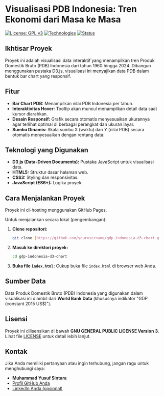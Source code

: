 # Visualisasi PDB Indonesia: Tren Ekonomi dari Masa ke Masa

[![License: GPL v3](https://img.shields.io/badge/License-GPLv3-blue.svg)](https://www.gnu.org/licenses/gpl-3.0)
[![Technologies](https://img.shields.io/badge/Technologies-D3.js%2C%20HTML%2C%20CSS%2C%20JavaScript-blue.svg)](https://github.com/topics/d3)
[![Status](https://img.shields.io/badge/Status-Completed-brightgreen.svg)](https://github.com/yourusername/gdp-indonesia-d3-chart)

## Ikhtisar Proyek

Proyek ini adalah visualisasi data interaktif yang menampilkan tren Produk Domestik Bruto (PDB) Indonesia dari tahun 1960 hingga 2024. Dibangun menggunakan pustaka D3.js, visualisasi ini menyajikan data PDB dalam bentuk bar chart yang responsif.

## Fitur

* **Bar Chart PDB:** Menampilkan nilai PDB Indonesia per tahun.
* **Interaktivitas Hover:** Tooltip akan muncul menampilkan detail data saat kursor diarahkan.
* **Desain Responsif:** Grafik secara otomatis menyesuaikan ukurannya agar terlihat optimal di berbagai perangkat dan ukuran layar.
* **Sumbu Dinamis:** Skala sumbu X (waktu) dan Y (nilai PDB) secara otomatis menyesuaikan dengan rentang data.

## Teknologi yang Digunakan

* **D3.js (Data-Driven Documents):** Pustaka JavaScript untuk visualisasi data.
* **HTML5:** Struktur dasar halaman web.
* **CSS3:** Styling dan responsivitas.
* **JavaScript (ES6+):** Logika proyek.

## Cara Menjalankan Proyek

Proyek ini di-hosting menggunakan GitHub Pages.

Untuk menjalankan secara lokal (pengembangan):

1.  **Clone repositori:**
    ```bash
    git clone [https://github.com/yourusername/gdp-indonesia-d3-chart.git](https://github.com/yourusername/gdp-indonesia-d3-chart.git)
    ```
2.  **Masuk ke direktori proyek:**
    ```bash
    cd gdp-indonesia-d3-chart
    ```
3.  **Buka file `index.html`:**
    Cukup buka file `index.html` di browser web Anda.

## Sumber Data

Data Produk Domestik Bruto (PDB) Indonesia yang digunakan dalam visualisasi ini diambil dari **World Bank Data** (khususnya indikator "GDP (constant 2015 US$)").

## Lisensi

Proyek ini dilisensikan di bawah **GNU GENERAL PUBLIC LICENSE Version 3**. Lihat file [LICENSE](LICENSE) untuk detail lebih lanjut.

## Kontak

Jika Anda memiliki pertanyaan atau ingin terhubung, jangan ragu untuk menghubungi saya:

* **Muhammad Yusuf Sintara**
* [Profil GitHub Anda](https://github.com/keinan21)
* [LinkedIn Anda (opsional)](https://www.linkedin.com/in/muhammad-yusuf-sintara-37b383372)
